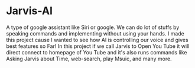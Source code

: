# Jarvis-AI
A type of google assistant  like Siri or google.
We can do lot of stuffs by speaking commands and implementing without using your hands. 
I made this project cause I wanted to see how AI is controlling our voice and gives best features so Far!
In this project if we call Jarvis to Open You Tube it will direct connect to homepage of You Tube and it's also runs commands like Asking Jarvis about Time, web-search, play Msuic, and many more.
